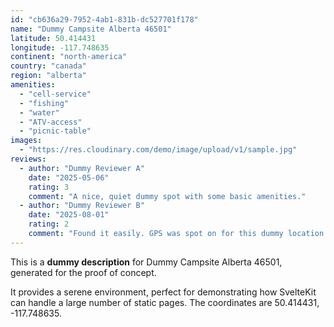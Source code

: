 ```yaml
---
id: "cb636a29-7952-4ab1-831b-dc527701f178"
name: "Dummy Campsite Alberta 46501"
latitude: 50.414431
longitude: -117.748635
continent: "north-america"
country: "canada"
region: "alberta"
amenities:
  - "cell-service"
  - "fishing"
  - "water"
  - "ATV-access"
  - "picnic-table"
images:
  - "https://res.cloudinary.com/demo/image/upload/v1/sample.jpg"
reviews:
  - author: "Dummy Reviewer A"
    date: "2025-05-06"
    rating: 3
    comment: "A nice, quiet dummy spot with some basic amenities."
  - author: "Dummy Reviewer B"
    date: "2025-08-01"
    rating: 2
    comment: "Found it easily. GPS was spot on for this dummy location."
---
```


This is a **dummy description** for Dummy Campsite Alberta 46501, generated for the proof of concept.

It provides a serene environment, perfect for demonstrating how SvelteKit can handle a large number of static pages. The coordinates are 50.414431, -117.748635.
